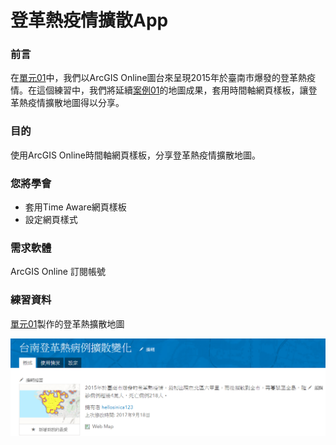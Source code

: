 # 登革熱疫情擴散App

### 前言

在[單元01](/ex01/README.md)中，我們以ArcGIS Online圖台來呈現2015年於臺南市爆發的登革熱疫情。在這個練習中，我們將延續[案例01](/ex01/README.md)的地圖成果，套用時間軸網頁樣板，讓登革熱疫情擴散地圖得以分享。

### 目的

使用ArcGIS Online時間軸網頁樣板，分享登革熱疫情擴散地圖。

### 您將學會

* 套用Time Aware網頁樣板
* 設定網頁樣式

### 需求軟體

ArcGIS Online 訂閱帳號

### 練習資料

[單元01](/ex01/)製作的登革熱擴散地圖

![](/assets/ex03/image1.png)